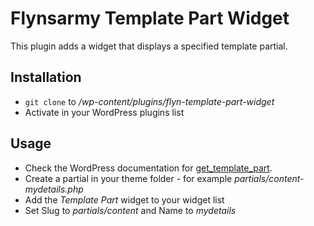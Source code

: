 # Flynsarmy Template Part Widget

This plugin adds a widget that displays a specified template partial.

## Installation

* `git clone` to */wp-content/plugins/flyn-template-part-widget*
* Activate in your WordPress plugins list

## Usage

* Check the WordPress documentation for [get_template_part](https://developer.wordpress.org/reference/functions/get_template_part/).
* Create a partial in your theme folder - for example *partials/content-mydetails.php*
* Add the *Template Part* widget to your widget list
* Set Slug to *partials/content* and Name to *mydetails*